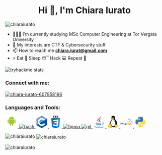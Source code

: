 <h1 align="center">Hi 👋, I'm Chiara Iurato</h1>
<p align="left"> <img src="https://komarev.com/ghpvc/?username=chiaraiurato&label=Profile%20views&color=0e75b6&style=flat" alt="chiaraiurato" /> </p>

- 👨🏽‍💻 I’m currently studying MSc Computer Engineering at Tor Vergata University
- 🎲 My interests are CTF & Cybersecurity stuff
- 📫 How to reach me **chiara.iurat@gmail.com**
- ⚡ Eat 🍔 Sleep 😴 Hack 💻 Repeat 🔁
  
![tryhackme stats](https://tryhackme-badges.s3.amazonaws.com/chiara.iurat.png)

<h3 align="left">Connect with me:</h3>
<p align="left">
<a href="https://linkedin.com/in/chiara-iurato-607958196" target="blank"><img align="center" src="https://raw.githubusercontent.com/rahuldkjain/github-profile-readme-generator/master/src/images/icons/Social/linked-in-alt.svg" alt="chiara-iurato-607958196" height="30" width="40" /></a>
</p>

<h3 align="left">Languages and Tools:</h3>
<p align="left"> <a href="https://developer.android.com" target="_blank" rel="noreferrer"> <img src="https://raw.githubusercontent.com/devicons/devicon/master/icons/android/android-original-wordmark.svg" alt="android" width="40" height="40"/> </a> <a href="https://www.gnu.org/software/bash/" target="_blank" rel="noreferrer"> <img src="https://www.vectorlogo.zone/logos/gnu_bash/gnu_bash-icon.svg" alt="bash" width="40" height="40"/> </a> <a href="https://www.cprogramming.com/" target="_blank" rel="noreferrer"> <img src="https://raw.githubusercontent.com/devicons/devicon/master/icons/c/c-original.svg" alt="c" width="40" height="40"/> </a> <a href="https://www.w3schools.com/css/" target="_blank" rel="noreferrer"> <img src="https://raw.githubusercontent.com/devicons/devicon/master/icons/css3/css3-original-wordmark.svg" alt="css3" width="40" height="40"/> </a> <a href="https://www.figma.com/" target="_blank" rel="noreferrer"> <img src="https://www.vectorlogo.zone/logos/figma/figma-icon.svg" alt="figma" width="40" height="40"/> </a> <a href="https://git-scm.com/" target="_blank" rel="noreferrer"> <img src="https://www.vectorlogo.zone/logos/git-scm/git-scm-icon.svg" alt="git" width="40" height="40"/> </a> <a href="https://www.java.com" target="_blank" rel="noreferrer"> <img src="https://raw.githubusercontent.com/devicons/devicon/master/icons/java/java-original.svg" alt="java" width="40" height="40"/> </a> <a href="https://www.linux.org/" target="_blank" rel="noreferrer"> <img src="https://raw.githubusercontent.com/devicons/devicon/master/icons/linux/linux-original.svg" alt="linux" width="40" height="40"/> </a> <a href="https://www.mysql.com/" target="_blank" rel="noreferrer"> <img src="https://raw.githubusercontent.com/devicons/devicon/master/icons/mysql/mysql-original-wordmark.svg" alt="mysql" width="40" height="40"/> </a> <a href="https://www.python.org" target="_blank" rel="noreferrer"> <img src="https://raw.githubusercontent.com/devicons/devicon/master/icons/python/python-original.svg" alt="python" width="40" height="40"/> </a> </p>

<p><img align="left" src="https://github-readme-stats.vercel.app/api/top-langs?username=chiaraiurato&show_icons=true&locale=en&layout=compact" alt="chiaraiurato" /></p>

<p>&nbsp;<img align="center" src="https://github-readme-stats.vercel.app/api?username=chiaraiurato&show_icons=true&locale=en" alt="chiaraiurato" /></p>

<p><img align="center" src="https://github-readme-streak-stats.herokuapp.com/?user=chiaraiurato&" alt="chiaraiurato" /></p>

